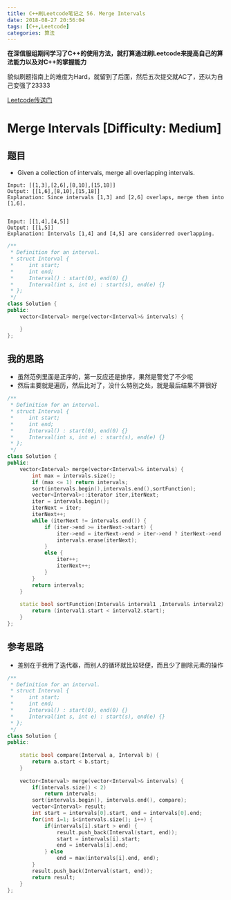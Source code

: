 ```yaml
---
title: C++刷Leetcode笔记之 56. Merge Intervals
date: 2018-08-27 20:56:04
tags: [C++,Leetcode]
categories: 算法
---
```


**在深信服组期间学习了C++的使用方法，就打算通过刷Leetcode来提高自己的算法能力以及对C++的掌握能力**

貌似刷题指南上的难度为Hard，就留到了后面，然后五次提交就AC了，还以为自己变强了23333

[Leetcode传送门](https://leetcode.com/problems/merge-intervals/description/)

<!--more--> 

# Merge Intervals [Difficulty: Medium]
## 题目
* Given a collection of intervals, merge all overlapping intervals.
```
Input: [[1,3],[2,6],[8,10],[15,18]]
Output: [[1,6],[8,10],[15,18]]
Explanation: Since intervals [1,3] and [2,6] overlaps, merge them into [1,6].


Input: [[1,4],[4,5]]
Output: [[1,5]]
Explanation: Intervals [1,4] and [4,5] are considerred overlapping.
```
```c++
/**
 * Definition for an interval.
 * struct Interval {
 *     int start;
 *     int end;
 *     Interval() : start(0), end(0) {}
 *     Interval(int s, int e) : start(s), end(e) {}
 * };
 */
class Solution {
public:
    vector<Interval> merge(vector<Interval>& intervals) {

    }
};
```
## 我的思路
* 虽然范例里面是正序的，第一反应还是排序，果然是警觉了不少呢
* 然后主要就是遍历，然后比对了，没什么特别之处，就是最后结果不算很好
```c++
/**
 * Definition for an interval.
 * struct Interval {
 *     int start;
 *     int end;
 *     Interval() : start(0), end(0) {}
 *     Interval(int s, int e) : start(s), end(e) {}
 * };
 */
class Solution {
public:
    vector<Interval> merge(vector<Interval>& intervals) {
        int max = intervals.size();
        if (max <= 1) return intervals;
        sort(intervals.begin(),intervals.end(),sortFunction);
        vector<Interval>::iterator iter,iterNext;
        iter = intervals.begin();
        iterNext = iter;
        iterNext++;
        while (iterNext != intervals.end()) {
            if (iter->end >= iterNext->start) {
                iter->end = iterNext->end > iter->end ? iterNext->end : iter->end;
                intervals.erase(iterNext);
            }
            else {
                iter++;
                iterNext++;
            }
        }
        return intervals; 
    }
    
    static bool sortFunction(Interval& interval1 ,Interval& interval2) {
        return (interval1.start < interval2.start);
    }
};
```

## 参考思路
* 差别在于我用了迭代器，而别人的循环就比较轻便，而且少了删除元素的操作
```c++
/**
 * Definition for an interval.
 * struct Interval {
 *     int start;
 *     int end;
 *     Interval() : start(0), end(0) {}
 *     Interval(int s, int e) : start(s), end(e) {}
 * };
 */
class Solution {
public:
    
    static bool compare(Interval a, Interval b) {
        return a.start < b.start;
    }
    
    vector<Interval> merge(vector<Interval>& intervals) {
        if(intervals.size() < 2)
            return intervals;
        sort(intervals.begin(), intervals.end(), compare);
        vector<Interval> result;
        int start = intervals[0].start, end = intervals[0].end;
        for(int i=1; i<intervals.size(); i++) {
            if(intervals[i].start > end) {
                result.push_back(Interval(start, end));
                start = intervals[i].start;
                end = intervals[i].end;
            } else
                end = max(intervals[i].end, end);
        }
        result.push_back(Interval(start, end));
        return result;
    }
};

```
